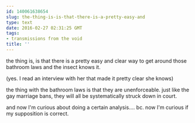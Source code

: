 ```yaml
---
id: 140061638654
slug: the-thing-is-is-that-there-is-a-pretty-easy-and
type: text
date: 2016-02-27 02:31:25 GMT
tags:
- transmissions from the void
title: ''
---
```

the thing is,  is that there is a pretty easy and clear way to get around those bathroom laws and the insect knows it. 

(yes. I read an interview with her that made it pretty clear she knows) 

the thing with the bathroom laws is that they are unenforceable. just like the gay marriage bans, they will all be systematically struck down in court. 

and now I'm curious about doing a certain analysis.... bc. now I'm curious if my supposition is correct.
